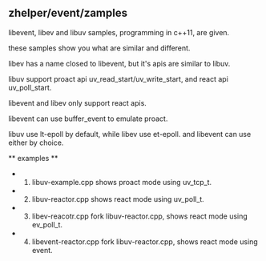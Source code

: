 ## zhelper/event/zamples
libevent, libev and libuv samples, programming in c++11, are given.

these samples show you what are similar and different.

libev has a name closed to libevent, but it's apis are similar to libuv.

libuv support proact api uv_read_start/uv_write_start, and react api uv_poll_start.

libevent and libev only support react apis.

libevent can use buffer_event to emulate proact.

libuv use lt-epoll by default, while libev use et-epoll. and libevent can use either by choice.

** examples **

* 1. libuv-example.cpp shows proact mode using uv_tcp_t.

* 2. libuv-reactor.cpp shows react mode using uv_poll_t.

* 3. libev-reacotr.cpp fork libuv-reactor.cpp, shows react mode using ev_poll_t.

* 4. libevent-reactor.cpp fork libuv-reactor.cpp, shows react mode using event.
